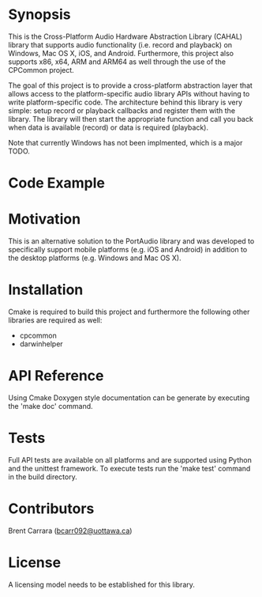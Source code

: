 Synopsis
========
This is the Cross-Platform Audio Hardware Abstraction Library (CAHAL) library that supports audio functionality (i.e. record and playback) on Windows, Mac OS X, iOS, and Android. Furthermore, this project also supports x86, x64, ARM and ARM64 as well through the use of the CPCommon project.

The goal of this project is to provide a cross-platform abstraction layer that allows access to the platform-specific audio library APIs without having to write platform-specific code. The architecture behind this library is very simple: setup record or playback callbacks and register them with the library. The library will then start the appropriate function and call you back when data is available (record) or data is required (playback).

Note that currently Windows has not been implmented, which is a major TODO.

Code Example
============

Motivation
==========
This is an alternative solution to the PortAudio library and was developed to specifically support mobile platforms (e.g. iOS and Android) in addition to the desktop platforms (e.g. Windows and Mac OS X).

Installation
============
Cmake is required to build this project and furthermore the following other libraries are required as well:

- cpcommon
- darwinhelper

API Reference
=============
Using Cmake Doxygen style documentation can be generate by executing the 'make doc' command.

Tests
=====
Full API tests are available on all platforms and are supported using Python and the unittest framework. To execute tests run the 'make test' command in the build directory.

Contributors
============
Brent Carrara (bcarr092@uottawa.ca)

License
=======
A licensing model needs to be established for this library.

